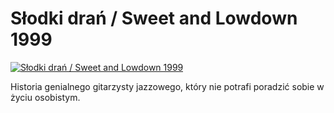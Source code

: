 Słodki drań / Sweet and Lowdown 1999 
=============
[![Słodki drań / Sweet and Lowdown 1999 ](http://vidos.pl/images/player.gif)](http://vidos.pl/slodki-dran-sweet-and-lowdown-1999)

 Historia genialnego gitarzysty jazzowego, który nie potrafi poradzić sobie w życiu osobistym.
